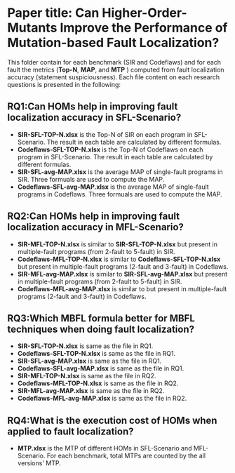 # Paper title: Can Higher-Order-Mutants Improve the Performance of Mutation-based Fault Localization?

This folder contain for each benchmark (SIR and Codeflaws) and for each fault the metrics (**Top-N**, **MAP**, and **MTP** ) computed from fault localization accuracy (statement suspiciousness). Each file content on each research questions is presented in the following:

## RQ1:Can HOMs help in improving fault localization accuracy in SFL-Scenario?
* **SIR-SFL-TOP-N.xlsx** is the Top-N of SIR on each program in SFL-Scenario. The result in each table are calculated by different formulas.
* **Codeflaws-SFL-TOP-N.xlsx** is the Top-N of Codeflaws on each program in SFL-Scenario. The result in each table are calculated by different formulas.
* **SIR-SFL-avg-MAP.xlsx** is the average MAP of single-fault programs in SIR. Three formuals are used to compute the MAP.
* **Codeflaws-SFL-avg-MAP.xlsx** is the average MAP of single-fault programs in Codeflaws. Three formuals are used to compute the MAP.

## RQ2:Can HOMs help in improving fault localization accuracy in MFL-Scenario?
* **SIR-MFL-TOP-N.xlsx** is similar to **SIR-SFL-TOP-N.xlsx** but present in multiple-fault programs (from 2-fault to 5-fault) in SIR. 
* **Codeflaws-MFL-TOP-N.xlsx** is similar to **Codeflaws-SFL-TOP-N.xlsx** but present in multiple-fault programs (2-fault and 3-fault) in Codeflaws.
* **SIR-MFL-avg-MAP.xlsx** is similar to **SIR-SFL-avg-MAP.xlsx** but present in multiple-fault programs (from 2-fault to 5-fault) in SIR. 
* **Codeflaws-MFL-avg-MAP.xlsx** is similar to but present in multiple-fault programs (2-fault and 3-fault) in Codeflaws.

## RQ3:Which MBFL formula better for MBFL techniques when doing fault localization?
* **SIR-SFL-TOP-N.xlsx** is same as the file in RQ1.
* **Codeflaws-SFL-TOP-N.xlsx** is same as the file in RQ1.
* **SIR-SFL-avg-MAP.xlsx** is same as the file in RQ1.
* **Codeflaws-SFL-avg-MAP.xlsx** is same as the file in RQ1.
* **SIR-MFL-TOP-N.xlsx** is same as the file in RQ2.
* **Codeflaws-MFL-TOP-N.xlsx** is same as the file in RQ2.
* **SIR-MFL-avg-MAP.xlsx** is same as the file in RQ2.
* **Codeflaws-MFL-avg-MAP.xlsx** is same as the file in RQ2.

## RQ4:What is the execution cost of HOMs when applied to fault localization?
* **MTP.xlsx** is the MTP of different HOMs in SFL-Scenario and MFL-Scenario. For each benchmark, total MTPs are counted by the all versions' MTP.
